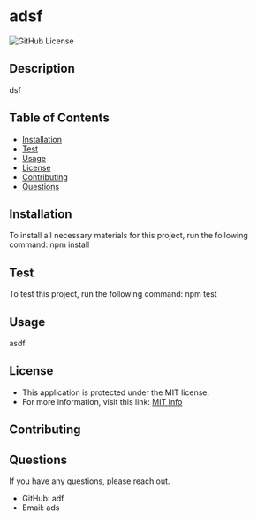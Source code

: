 # adsf
![GitHub License](https://img.shields.io/badge/license-MIT-blue.svg)
  ## Description
  dsf
  ## Table of Contents
  * [Installation](#installation)
  * [Test](#test)
  * [Usage](#usage)
  * [License](#license)
  * [Contributing](#contributing)
  * [Questions](#questions)
  ## Installation
  To install all necessary materials for this project, run the following command:
  npm install
  ## Test
  To test this project, run the following command:
  npm test
  ## Usage
  asdf
  ## License
  * This application is protected under the MIT license.
  * For more information, visit this link: 
  [MIT Info](https://opensource.org/licenses/MIT)
  ## Contributing
  
  ## Questions
  If you have any questions, please reach out.
  * GitHub: adf
  * Email: ads
